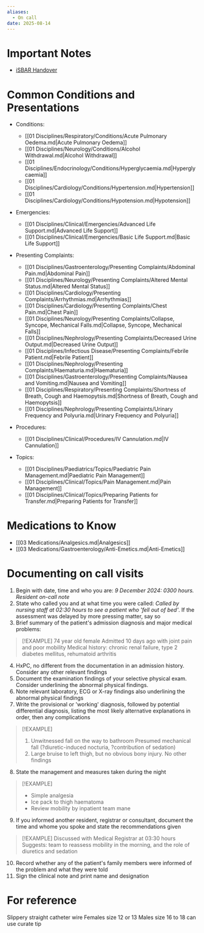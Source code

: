 ```yaml
---
aliases:
  - On call
date: 2025-08-14
---
```

# Important Notes
- [iSBAR Handover](00%20Reference/Clinical/iSBAR%20Handover.md)
# Common Conditions and Presentations
<!-- QueryToSerialize: list rows.file.link from "01 Disciplines" where  contains(Rotations, "[" + this.file.name + "](" + replace(this.file.folder + "/" + this.file.name + "." + this.file.ext, " ", "%20")   + ")") OR contains(Rotations, this.file.link) or contains(file.path,this.file.name) sort file.name asc group by reverse(split(file.folder, "/"))[0] -->
<!-- SerializedQuery: list rows.file.link from "01 Disciplines" where  contains(Rotations, "[" + this.file.name + "](" + replace(this.file.folder + "/" + this.file.name + "." + this.file.ext, " ", "%20")   + ")") OR contains(Rotations, this.file.link) or contains(file.path,this.file.name) sort file.name asc group by reverse(split(file.folder, "/"))[0] -->
- Conditions: 
    - [[01 Disciplines/Respiratory/Conditions/Acute Pulmonary Oedema.md|Acute Pulmonary Oedema]]
    - [[01 Disciplines/Neurology/Conditions/Alcohol Withdrawal.md|Alcohol Withdrawal]]
    - [[01 Disciplines/Endocrinology/Conditions/Hyperglycaemia.md|Hyperglycaemia]]
    - [[01 Disciplines/Cardiology/Conditions/Hypertension.md|Hypertension]]
    - [[01 Disciplines/Cardiology/Conditions/Hypotension.md|Hypotension]]

- Emergencies: 
    - [[01 Disciplines/Clinical/Emergencies/Advanced Life Support.md|Advanced Life Support]]
    - [[01 Disciplines/Clinical/Emergencies/Basic Life Support.md|Basic Life Support]]

- Presenting Complaints: 
    - [[01 Disciplines/Gastroenterology/Presenting Complaints/Abdominal Pain.md|Abdominal Pain]]
    - [[01 Disciplines/Neurology/Presenting Complaints/Altered Mental Status.md|Altered Mental Status]]
    - [[01 Disciplines/Cardiology/Presenting Complaints/Arrhythmias.md|Arrhythmias]]
    - [[01 Disciplines/Cardiology/Presenting Complaints/Chest Pain.md|Chest Pain]]
    - [[01 Disciplines/Neurology/Presenting Complaints/Collapse, Syncope, Mechanical Falls.md|Collapse, Syncope, Mechanical Falls]]
    - [[01 Disciplines/Nephrology/Presenting Complaints/Decreased Urine Output.md|Decreased Urine Output]]
    - [[01 Disciplines/Infectious Disease/Presenting Complaints/Febrile Patient.md|Febrile Patient]]
    - [[01 Disciplines/Nephrology/Presenting Complaints/Haematuria.md|Haematuria]]
    - [[01 Disciplines/Gastroenterology/Presenting Complaints/Nausea and Vomiting.md|Nausea and Vomiting]]
    - [[01 Disciplines/Respiratory/Presenting Complaints/Shortness of Breath, Cough and Haemopytsis.md|Shortness of Breath, Cough and Haemopytsis]]
    - [[01 Disciplines/Nephrology/Presenting Complaints/Urinary Frequency and Polyuria.md|Urinary Frequency and Polyuria]]

- Procedures: 
    - [[01 Disciplines/Clinical/Procedures/IV Cannulation.md|IV Cannulation]]

- Topics: 
    - [[01 Disciplines/Paediatrics/Topics/Paediatric Pain Management.md|Paediatric Pain Management]]
    - [[01 Disciplines/Clinical/Topics/Pain Management.md|Pain Management]]
    - [[01 Disciplines/Clinical/Topics/Preparing Patients for Transfer.md|Preparing Patients for Transfer]]

<!-- SerializedQuery END -->

# Medications to Know
 <!-- QueryToSerialize: list from "03 Medications" where  contains(Rotations, "[" + this.file.name + "](" + replace(this.file.folder + "/" + this.file.name + "." + this.file.ext, " ", "%20")   + ")") OR contains(Rotations, this.file.link) sort file.name asc -->
<!-- SerializedQuery: list from "03 Medications" where  contains(Rotations, "[" + this.file.name + "](" + replace(this.file.folder + "/" + this.file.name + "." + this.file.ext, " ", "%20")   + ")") OR contains(Rotations, this.file.link) sort file.name asc -->
- [[03 Medications/Analgesics.md|Analgesics]]
- [[03 Medications/Gastroenterology/Anti-Emetics.md|Anti-Emetics]]
<!-- SerializedQuery END -->

# Documenting on call visits
1. Begin with date, time and who you are: *9 December 2024: 0300 hours. Resident on-call note*
2. State who called you and at what time you were called: *Called by nursing staff at 02:30 hours to see a patient who 'fell out of bed'*. If the assessment was delayed by more pressing matter, say so
3. Brief summary of the patient's admission diagnosis and major medical problems:

> [!EXAMPLE] 
> 74 year old female
> Admitted 10 days ago with joint pain and poor mobility
> Medical history: chronic renal failure, type 2 diabetes mellitus, rehumatoid arthritis

4. HxPC, no different from the documentation in an admission history. Consider any other relevant findings
5. Document the examination findings of your selective physical exam. Consider underlining the abnormal physical findings.
6. Note relevant laboratory, ECG or X-ray findings also underlining the abnormal physical findings
7. Write the provisional or 'working' diagnosis, followed by potential differential diagnosis, listing the most likely alternative explanations in order, then any complications

> [!EXAMPLE] 
> 1. Unwitnessed fall on the way to bathroom
> 	Presumed mechanical fall (?diuretic-induced nocturia, ?contribution of sedation)
> 2. Large bruise to left thigh, but no obvious bony injury. No other findings

8. State the management and measures taken during the night

> [!EXAMPLE]
> - Simple analgesia
> - Ice pack to thigh haematoma
> - Review mobility by inpatient team mane

9. If you informed another resident, registrar or consultant, document the time and whome you spoke and state the recommendations given

> [!EXAMPLE] 
> Discussed with Medical Registrar at 03:30 hours
> Suggests: team to reassess mobility in the morning, and the role of diuretics and sedation

10. Record whether any of the patient's family members were informed of the problem and what they were told
11. Sign the clinical note and print name and designation

# For reference
Slippery straight catheter wire
Females size 12 or 13
Males size 16 to 18 can use curate tip

